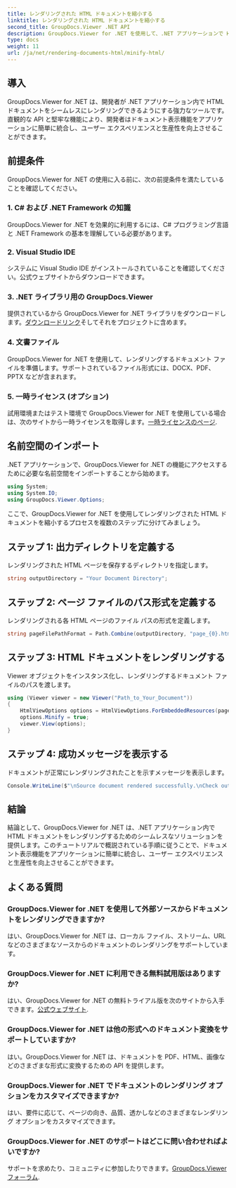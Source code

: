 ```yaml
---
title: レンダリングされた HTML ドキュメントを縮小する
linktitle: レンダリングされた HTML ドキュメントを縮小する
second_title: GroupDocs.Viewer .NET API
description: GroupDocs.Viewer for .NET を使用して、.NET アプリケーションで HTML ドキュメントをシームレスにレンダリングする方法を学びます。
type: docs
weight: 11
url: /ja/net/rendering-documents-html/minify-html/
---
```

## 導入
GroupDocs.Viewer for .NET は、開発者が .NET アプリケーション内で HTML ドキュメントをシームレスにレンダリングできるようにする強力なツールです。直観的な API と堅牢な機能により、開発者はドキュメント表示機能をアプリケーションに簡単に統合し、ユーザー エクスペリエンスと生産性を向上させることができます。
## 前提条件
GroupDocs.Viewer for .NET の使用に入る前に、次の前提条件を満たしていることを確認してください。
### 1. C# および .NET Framework の知識
GroupDocs.Viewer for .NET を効果的に利用するには、C# プログラミング言語と .NET Framework の基本を理解している必要があります。
### 2. Visual Studio IDE
システムに Visual Studio IDE がインストールされていることを確認してください。公式ウェブサイトからダウンロードできます。
### 3. .NET ライブラリ用の GroupDocs.Viewer
提供されているから GroupDocs.Viewer for .NET ライブラリをダウンロードします。[ダウンロードリンク](https://releases.groupdocs.com/viewer/net/)そしてそれをプロジェクトに含めます。
### 4. 文書ファイル
GroupDocs.Viewer for .NET を使用して、レンダリングするドキュメント ファイルを準備します。サポートされているファイル形式には、DOCX、PDF、PPTX などが含まれます。
### 5. 一時ライセンス (オプション)
試用環境またはテスト環境で GroupDocs.Viewer for .NET を使用している場合は、次のサイトから一時ライセンスを取得します。[一時ライセンスのページ](https://purchase.groupdocs.com/temporary-license/).

## 名前空間のインポート
.NET アプリケーションで、GroupDocs.Viewer for .NET の機能にアクセスするために必要な名前空間をインポートすることから始めます。
```csharp
using System;
using System.IO;
using GroupDocs.Viewer.Options;
```

ここで、GroupDocs.Viewer for .NET を使用してレンダリングされた HTML ドキュメントを縮小するプロセスを複数のステップに分けてみましょう。
## ステップ 1: 出力ディレクトリを定義する
レンダリングされた HTML ページを保存するディレクトリを指定します。
```csharp
string outputDirectory = "Your Document Directory";
```
## ステップ 2: ページ ファイルのパス形式を定義する
レンダリングされる各 HTML ページのファイル パスの形式を定義します。
```csharp
string pageFilePathFormat = Path.Combine(outputDirectory, "page_{0}.html");
```
## ステップ 3: HTML ドキュメントをレンダリングする
Viewer オブジェクトをインスタンス化し、レンダリングするドキュメント ファイルのパスを渡します。
```csharp
using (Viewer viewer = new Viewer("Path_to_Your_Document"))
{
    HtmlViewOptions options = HtmlViewOptions.ForEmbeddedResources(pageFilePathFormat);
    options.Minify = true;
    viewer.View(options);
}
```
## ステップ 4: 成功メッセージを表示する
ドキュメントが正常にレンダリングされたことを示すメッセージを表示します。
```csharp
Console.WriteLine($"\nSource document rendered successfully.\nCheck output in {outputDirectory}.");
```

## 結論
結論として、GroupDocs.Viewer for .NET は、.NET アプリケーション内で HTML ドキュメントをレンダリングするためのシームレスなソリューションを提供します。このチュートリアルで概説されている手順に従うことで、ドキュメント表示機能をアプリケーションに簡単に統合し、ユーザー エクスペリエンスと生産性を向上させることができます。
## よくある質問
### GroupDocs.Viewer for .NET を使用して外部ソースからドキュメントをレンダリングできますか?
はい、GroupDocs.Viewer for .NET は、ローカル ファイル、ストリーム、URL などのさまざまなソースからのドキュメントのレンダリングをサポートしています。
### GroupDocs.Viewer for .NET に利用できる無料試用版はありますか?
はい、GroupDocs.Viewer for .NET の無料トライアル版を次のサイトから入手できます。[公式ウェブサイト](https://releases.groupdocs.com/).
### GroupDocs.Viewer for .NET は他の形式へのドキュメント変換をサポートしていますか?
はい。GroupDocs.Viewer for .NET は、ドキュメントを PDF、HTML、画像などのさまざまな形式に変換するための API を提供します。
### GroupDocs.Viewer for .NET でドキュメントのレンダリング オプションをカスタマイズできますか?
はい、要件に応じて、ページの向き、品質、透かしなどのさまざまなレンダリング オプションをカスタマイズできます。
### GroupDocs.Viewer for .NET のサポートはどこに問い合わせればよいですか?
サポートを求めたり、コミュニティに参加したりできます。[GroupDocs.Viewer フォーラム](https://forum.groupdocs.com/c/viewer/9).